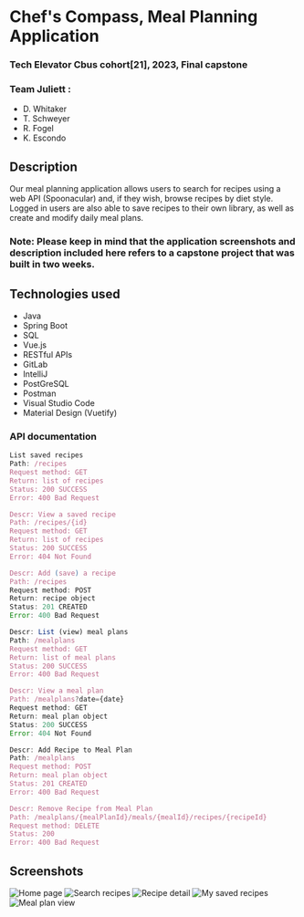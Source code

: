 # Chef's Compass, Meal Planning Application
### Tech Elevator Cbus cohort[21], 2023, Final capstone
### Team Juliett : 
- D. Whitaker
- T. Schweyer
- R. Fogel
- K. Escondo
​
## Description
Our meal planning application allows users to search for recipes using a web API (Spoonacular) and, if they wish, browse recipes by diet style. Logged in users are also able to save recipes to their own library, as well as create and modify daily meal plans. 
### Note: Please keep in mind that the application screenshots and description included here refers to a capstone project that was built in two weeks.

## Technologies used
- Java
- Spring Boot
- SQL
- Vue.js
- RESTful APIs
- GitLab
- IntelliJ
- PostGreSQL
- Postman
- Visual Studio Code
- Material Design (Vuetify)

### API documentation​
```js 
List saved recipes
Path: /recipes
Request method: GET
Return: list of recipes
Status: 200 SUCCESS
Error: 400 Bad Request

Descr: View a saved recipe
Path: /recipes/{id}
Request method: GET
Return: list of recipes
Status: 200 SUCCESS
Error: 404 Not Found

Descr: Add (save) a recipe
Path: /recipes
Request method: POST
Return: recipe object
Status: 201 CREATED
Error: 400 Bad Request

Descr: List (view) meal plans
Path: /mealplans
Request method: GET
Return: list of meal plans
Status: 200 SUCCESS
Error: 400 Bad Request

Descr: View a meal plan
Path: /mealplans?date={date}
Request method: GET
Return: meal plan object
Status: 200 SUCCESS
Error: 404 Not Found

Descr: Add Recipe to Meal Plan
Path: /mealplans
Request method: POST
Return: meal plan object
Status: 201 CREATED
Error: 400 Bad Request

Descr: Remove Recipe from Meal Plan
Path: /mealplans/{mealPlanId}/meals/{mealId}/recipes/{recipeId}
Request method: DELETE
Status: 200 
Error: 400 Bad Request
```
## Screenshots​
![Home page](https://github.com/kescondo/kescondo/assets/143726973/b2737cfb-2705-451a-90b2-80cc9e7b1e09)
![Search recipes](https://github.com/kescondo/kescondo/assets/143726973/593861d6-4fcf-44e1-9ecc-58965177a0cb)
![Recipe detail](https://github.com/kescondo/kescondo/assets/143726973/32d3486c-bcd0-4d87-b651-8bf01f47b460)
![My saved recipes](https://github.com/kescondo/kescondo/assets/143726973/17b26251-a750-49bc-8915-c48a25a2c17e)
![Meal plan view](https://github.com/kescondo/kescondo/assets/143726973/77d553a3-56e1-4352-88fc-0d3cdb43b259)



